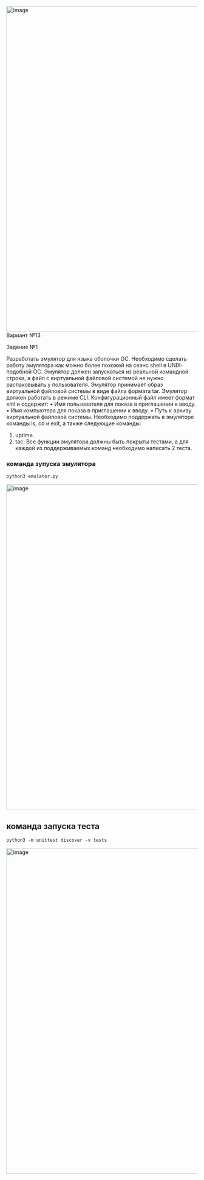 <img width="857" alt="image" src="https://github.com/user-attachments/assets/d6de10ec-bc2e-49e4-9b2b-e51e29501271">Вариант №13

Задание №1

Разработать эмулятор для языка оболочки ОС. Необходимо сделать работу
эмулятора как можно более похожей на сеанс shell в UNIX-подобной ОС.
Эмулятор должен запускаться из реальной командной строки, а файл с
виртуальной файловой системой не нужно распаковывать у пользователя.
Эмулятор принимает образ виртуальной файловой системы в виде файла формата
tar. Эмулятор должен работать в режиме CLI.
Конфигурационный файл имеет формат xml и содержит:
• Имя пользователя для показа в приглашении к вводу.
• Имя компьютера для показа в приглашении к вводу.
• Путь к архиву виртуальной файловой системы.
Необходимо поддержать в эмуляторе команды ls, cd и exit, а также
следующие команды:
1. uptime.
2. tac.
Все функции эмулятора должны быть покрыты тестами, а для каждой из
поддерживаемых команд необходимо написать 2 теста.

### команда зупуска эмулятора

```
python3 emulator.py
```


<img width="857" alt="image" src="https://github.com/user-attachments/assets/c99c4c0b-0ffa-4dec-9795-2b139f13c328">


## команда запуска теста
```
python3 -m unittest discover -v tests
```

<img width="857" alt="image" src="https://github.com/user-attachments/assets/6188c417-0d1f-43ec-84d9-3ab743871d54">



